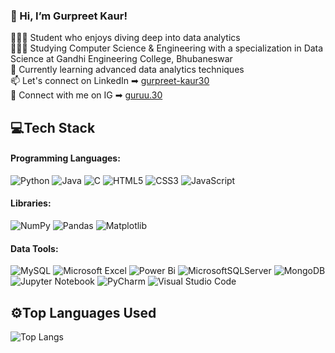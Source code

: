 ### 👋 Hi, I’m Gurpreet Kaur!

👩🏻‍💻 Student who enjoys diving deep into data analytics<br>
👩🏻‍🎓 Studying Computer Science & Engineering with a specialization in Data Science at Gandhi Engineering College, Bhubaneswar<br>
💭 Currently learning advanced data analytics techniques<br>
📫 Let's connect on LinkedIn ➡︎ [gurpreet-kaur30](https://www.linkedin.com/in/gurpreet-kaur30/)<br>
📲 Connect with me on IG ➡︎ [guruu.30](https://www.instagram.com/guruu.30/)

## 💻Tech Stack 

#### Programming Languages:
![Python](https://img.shields.io/badge/python-3670A0?style=for-the-badge&logo=python&logoColor=ffdd54)
![Java](https://img.shields.io/badge/java-%23ED8B00.svg?style=for-the-badge&logo=openjdk&logoColor=white)
![C](https://img.shields.io/badge/c-%2300599C.svg?style=for-the-badge&logo=c&logoColor=white)
![HTML5](https://img.shields.io/badge/html5-%23E34F26.svg?style=for-the-badge&logo=html5&logoColor=white)
![CSS3](https://img.shields.io/badge/css3-%231572B6.svg?style=for-the-badge&logo=css3&logoColor=white)
![JavaScript](https://img.shields.io/badge/javascript-%23323330.svg?style=for-the-badge&logo=javascript&logoColor=%23F7DF1E)

#### Libraries: 
![NumPy](https://img.shields.io/badge/numpy-%23013243.svg?style=for-the-badge&logo=numpy&logoColor=white)
![Pandas](https://img.shields.io/badge/pandas-%23150458.svg?style=for-the-badge&logo=pandas&logoColor=white)
![Matplotlib](https://img.shields.io/badge/Matplotlib-%23ffffff.svg?style=for-the-badge&logo=Matplotlib&logoColor=black)

#### Data Tools:
![MySQL](https://img.shields.io/badge/mysql-4479A1.svg?style=for-the-badge&logo=mysql&logoColor=white)
![Microsoft Excel](https://img.shields.io/badge/Microsoft_Excel-217346?style=for-the-badge&logo=microsoft-excel&logoColor=white)
![Power Bi](https://img.shields.io/badge/power_bi-F2C811?style=for-the-badge&logo=powerbi&logoColor=black)
![MicrosoftSQLServer](https://img.shields.io/badge/Microsoft%20SQL%20Server-CC2927?style=for-the-badge&logo=microsoft%20sql%20server&logoColor=white)
![MongoDB](https://img.shields.io/badge/MongoDB-%234ea94b.svg?style=for-the-badge&logo=mongodb&logoColor=white)
![Jupyter Notebook](https://img.shields.io/badge/jupyter-%23FA0F00.svg?style=for-the-badge&logo=jupyter&logoColor=white)
![PyCharm](https://img.shields.io/badge/pycharm-143?style=for-the-badge&logo=pycharm&logoColor=black&color=black&labelColor=green)
![Visual Studio Code](https://img.shields.io/badge/Visual%20Studio%20Code-0078d7.svg?style=for-the-badge&logo=visual-studio-code&logoColor=white)


<!-- ## 📊GitHub Stats
  ![Gurpreet's GitHub stats](https://github-readme-stats.vercel.app/api?username=gurpreetk3012&show_icons=true&theme=dracula)-->
  <!--![](https://github-readme-streak-stats.herokuapp.com/?user=gurpreetk3012&theme=dracula&hide_border=false)<br/>--->

## ⚙️Top Languages Used
![Top Langs](https://github-readme-stats.vercel.app/api/top-langs/?username=gurpreetk3012&hide_progress=true)

<!---
gurpreetk3012/gurpreetk3012 is a ✨ special ✨ repository because its `README.md` (this file) appears on your GitHub profile.
You can click the Preview link to take a look at your changes.
--->
